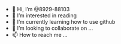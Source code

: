 - 👋 Hi, I’m @8929-88103
- 👀 I’m interested in reading 
- 🌱 I’m currently learning how to use github 
- 💞️ I’m looking to collaborate on ...
- 📫 How to reach me ...

<!---
8929-88103/8929-88103 is a ✨ special ✨ repository because its `README.md` (this file) appears on your GitHub profile.
You can click the Preview link to take a look at your changes.
--->
